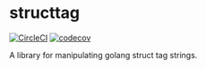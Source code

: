 # structtag

[![CircleCI](https://circleci.com/gh/execjosh/structtag.svg?style=svg)](https://circleci.com/gh/execjosh/structtag)
[![codecov](https://codecov.io/gh/execjosh/structtag/branch/master/graph/badge.svg?token=aTIypBc4JX)](https://codecov.io/gh/execjosh/structtag)

A library for manipulating golang struct tag strings.